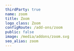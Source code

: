 ```yaml
---
thirdParty: true
name: zoom
title: Zoom
logo_class: Zoom
configRoute: /add-ons/zoom
public: false
image: /media/addons/zoom.svg
seo_alias: zoom
---
```

